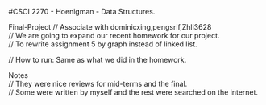 #CSCI 2270 - Hoenigman - Data Structures. 

Final-Project
// Associate with dominicxing,pengsrif,Zhli3628  
// We are going to expand our recent homework for our project.  
// To rewrite assignment 5 by graph instead of linked list.  

// How to run: Same as what we did in the homework.

Notes  
// They were nice reviews for mid-terms and the final.  
// Some were written by myself and the rest were searched on the internet. 
